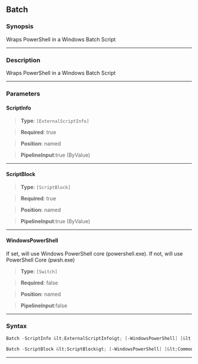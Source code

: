 
Batch
-----
### Synopsis
Wraps PowerShell in a Windows Batch Script

---
### Description

Wraps PowerShell in a Windows Batch Script

---
### Parameters
#### **ScriptInfo**

> **Type**: ```[ExternalScriptInfo]```

> **Required**: true

> **Position**: named

> **PipelineInput**:true (ByValue)



---
#### **ScriptBlock**

> **Type**: ```[ScriptBlock]```

> **Required**: true

> **Position**: named

> **PipelineInput**:true (ByValue)



---
#### **WindowsPowerShell**

If set, will use Windows PowerShell core (powershell.exe).  If not, will use PowerShell Core (pwsh.exe)



> **Type**: ```[Switch]```

> **Required**: false

> **Position**: named

> **PipelineInput**:false



---
### Syntax
```PowerShell
Batch -ScriptInfo &lt;ExternalScriptInfo&gt; [-WindowsPowerShell] [&lt;CommonParameters&gt;]
```
```PowerShell
Batch -ScriptBlock &lt;ScriptBlock&gt; [-WindowsPowerShell] [&lt;CommonParameters&gt;]
```
---



